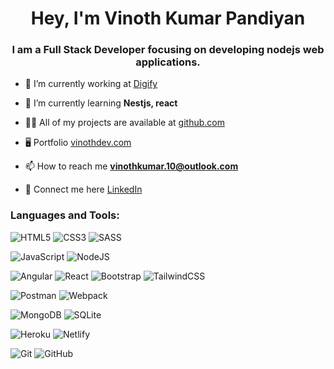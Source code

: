 <h1 align="center">Hey, I'm Vinoth Kumar Pandiyan</h1>
<h3 align="center">I am a Full Stack Developer focusing on developing nodejs web applications.</h3>

- 🚀  I’m currently working at [Digify](https://www.digify.com/)

- 🧠  I’m currently learning **Nestjs, react**

- 👨‍💻 All of my projects are available at [github.com](https://github.com/vknow?tab=repositories)

- 🖥️ Portfolio [vinothdev.com](https://vinothdev.com)

- 📫 How to reach me **vinothkumar.10@outlook.com**

- 🔗 Connect me here [LinkedIn](https://www.linkedin.com/in/vinoth-kumar-pandiyan/)

<h3 align="left">Languages and Tools:</h3>

![HTML5](https://img.shields.io/badge/html5-%23E34F26.svg?style=for-the-badge&logo=html5&logoColor=white)
![CSS3](https://img.shields.io/badge/css3-%231572B6.svg?style=for-the-badge&logo=css3&logoColor=white)
![SASS](https://img.shields.io/badge/SASS-hotpink.svg?style=for-the-badge&logo=SASS&logoColor=white)

![JavaScript](https://img.shields.io/badge/javascript-%23323330.svg?style=for-the-badge&logo=javascript&logoColor=%23F7DF1E)
![NodeJS](https://img.shields.io/badge/node.js-6DA55F?style=for-the-badge&logo=node.js&logoColor=white)

![Angular](https://img.shields.io/badge/angular-%23c3002f.svg?style=for-the-badge&logo=angular&logoColor=%23fff)
![React](https://img.shields.io/badge/react-%2320232a.svg?style=for-the-badge&logo=react&logoColor=%2361DAFB)
![Bootstrap](https://img.shields.io/badge/bootstrap-%23563D7C.svg?style=for-the-badge&logo=bootstrap&logoColor=white)
![TailwindCSS](https://img.shields.io/badge/tailwindcss-%2338B2AC.svg?style=for-the-badge&logo=tailwind-css&logoColor=white)

![Postman](https://img.shields.io/badge/Postman-FF6C37?style=for-the-badge&logo=postman&logoColor=white)
![Webpack](https://img.shields.io/badge/webpack-%238DD6F9.svg?style=for-the-badge&logo=webpack&logoColor=black)

![MongoDB](https://img.shields.io/badge/monogo-%2300ED64.svg?style=for-the-badge&logo=mongodb&logoColor=%23001E2B)
![SQLite](https://img.shields.io/badge/sqlite-%2307405e.svg?style=for-the-badge&logo=sqlite&logoColor=white)

![Heroku](https://img.shields.io/badge/heroku-%23430098.svg?style=for-the-badge&logo=heroku&logoColor=white)
![Netlify](https://img.shields.io/badge/netlify-%23000000.svg?style=for-the-badge&logo=netlify&logoColor=#00C7B7)

![Git](https://img.shields.io/badge/git-%23F05033.svg?style=for-the-badge&logo=git&logoColor=white)
![GitHub](https://img.shields.io/badge/github-%23121011.svg?style=for-the-badge&logo=github&logoColor=white)

<!--- <b>GitHub Stats</b>
 
<a href="http://www.github.com/vknow"><img src="https://vk-repo-stats.vercel.app/api?username=vknow&show_icons=true&hide=stars,&count_private=true&title_color=14b8a6&text_color=ffffff&icon_color=ef4444&bg_color=0f172a&hide_border=true&show_icons=true" alt="vinoth kumar's GitHub stats" /></a>

<a href="https://github.com/vknow" align="left"><img src="https://vk-repo-stats.vercel.app/api/top-langs/?username=vknow&langs_count=6&title_color=14b8a6&text_color=ffffff&icon_color=ef4444&bg_color=0f172a&hide_border=true&locale=en&custom_title=Top%20%Languages" alt="Top Languages" /></a>
--->
